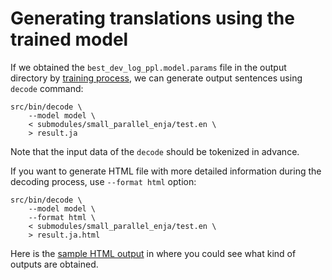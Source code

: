 Generating translations using the trained model
===============================================

If we obtained the `best_dev_log_ppl.model.params` file in the output directory
by [training process](https://github.com/odashi/nmtkit/tree/master/doc/training_ja.md),
we can generate output sentences using `decode` command:

    src/bin/decode \
        --model model \
        < submodules/small_parallel_enja/test.en \
        > result.ja

Note that the input data of the `decode` should be tokenized in advance.

If you want to generate HTML file with more detailed information during the
decoding process, use `--format html` option:

    src/bin/decode \
        --model model \
        --format html \
        < submodules/small_parallel_enja/test.en \
        > result.ja.html

Here is the
[sample HTML output](https://odashi.github.io/nmtkit/doc/test_top100.ja.html)
in where you could see what kind of outputs are obtained.

